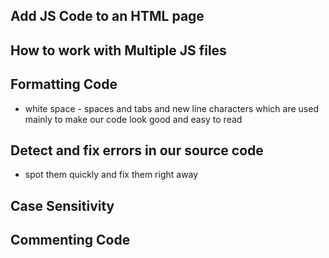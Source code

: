 ## Add JS Code to an HTML page

## How to work with Multiple JS files

## Formatting Code

- white space - spaces and tabs and new line characters which are used mainly to make our code look good and easy to read

## Detect and fix errors in our source code

- spot them quickly and fix them right away

## Case Sensitivity

## Commenting Code
